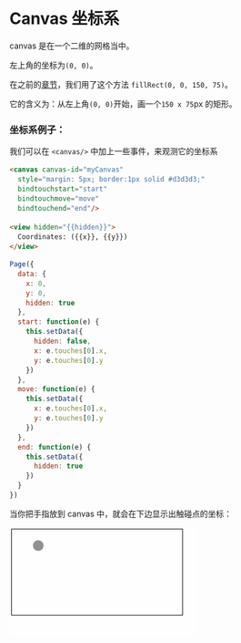 # Canvas 坐标系

canvas 是在一个二维的网格当中。

左上角的坐标为`(0, 0)`。

在之前的[章节](intro.md)，我们用了这个方法 `fillRect(0, 0, 150, 75)`。

它的含义为：从左上角`(0, 0)`开始，画一个`150 x 75`px 的矩形。

### 坐标系例子：

我们可以在 `<canvas/>` 中加上一些事件，来观测它的坐标系

```html
<canvas canvas-id="myCanvas"
  style="margin: 5px; border:1px solid #d3d3d3;"
  bindtouchstart="start"
  bindtouchmove="move"
  bindtouchend="end"/>

<view hidden="{{hidden}}">
  Coordinates: ({{x}}, {{y}})
</view>
```

```js
Page({
  data: {
    x: 0,
    y: 0,
    hidden: true
  },
  start: function(e) {
    this.setData({
      hidden: false,
      x: e.touches[0].x,
      y: e.touches[0].y
    })
  },
  move: function(e) {
    this.setData({
      x: e.touches[0].x,
      y: e.touches[0].y
    })
  },
  end: function(e) {
    this.setData({
      hidden: true
    })
  }
})
```

当你把手指放到 canvas 中，就会在下边显示出触碰点的坐标：

![](../../image/canvas/coordinates.gif)
